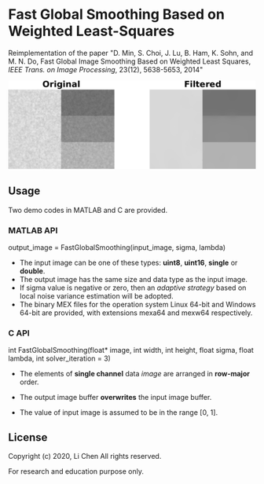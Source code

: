 # Fast Global Smoothing Based on Weighted Least-Squares

Reimplementation of the paper "D. Min, S. Choi, J. Lu, B. Ham, K. Sohn, and M. N. Do, Fast Global Image Smoothing Based on Weighted Least Squares, *IEEE Trans. on Image Processing*, 23(12), 5638-5653, 2014"



![filtering result](./result.png)



## Usage

Two demo codes in MATLAB and C are provided.

### MATLAB API


output_image = FastGlobalSmoothing(input_image, sigma, lambda)

- The input image can be one of these types: **uint8**, **uint16**, **single** or **double**.
- The output image has the same size and data type as the input image.
- If sigma value is negative or zero, then an *adaptive strategy* based on local noise variance estimation will be adopted.
- The binary MEX files for the operation system Linux 64-bit and Windows 64-bit are provided, with extensions mexa64 and mexw64 respectively.

### C API

int FastGlobalSmoothing(float* image, int width, int height, float sigma, float lambda, int solver_iteration = 3)

- The elements of **single channel** data *image* are arranged in **row-major** order.

- The output image buffer **overwrites** the input image buffer.
- The value of input image is assumed to be in the range [0, 1].
  

## License

Copyright (c) 2020, Li Chen All rights reserved.

For research and education purpose only.
